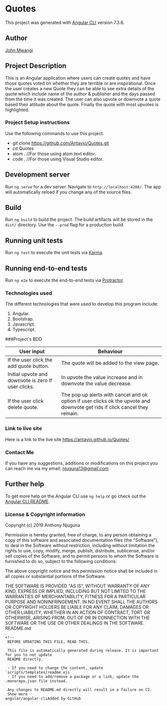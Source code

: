 # Quotes
This project was generated with [Angular CLI](https://github.com/angular/angular-cli) version 7.3.6.

## Author
[John Mwangi](link)

## Project Description
This is an Angular application where users can create quotes and have those quotes voted on whether they are terrible or are inspirational. Once the user creates a new Quote they can be able to see extra details of the quote which include name of the author & publisher and the days passed from the time it was created. The user can also upvote or downvote a quote based their attitude about the quote. Finally the quote with most upvotes is highlighted.

### Project Setup instructions
Use the following commands to use this project.
- git clone https://github.com/Antavio/Quotes.git
- cd Quotes
- atom .  //For those using atom text editor.
- code .  //For those using Visual Studio editor.

## Development server

Run `ng serve` for a dev server. Navigate to `http://localhost:4200/`. The app will automatically reload if you change any of the source files.

## Build

Run `ng build` to build the project. The build artifacts will be stored in the `dist/` directory. Use the `--prod` flag for a production build.

## Running unit tests

Run `ng test` to execute the unit tests via [Karma](https://karma-runner.github.io).

## Running end-to-end tests

Run `ng e2e` to execute the end-to-end tests via [Protractor](http://www.protractortest.org/).

### Technologies used
The different technologies that were used to develop this program include:
1. Angular.
2. Bootstrap.
3. Javascript.
4. Typescript.

###Project's BDD

| User input                                          | Behaviour                                                                                                                   |
|-----------------------------------------------------|-----------------------------------------------------------------------------------------------------------------------------|
| If the user click the add quote button.             | The quote will be added to the view page.                                                                                   |
| Initial upvote and downvote is zero If user clicks. | In upvote the value increase and in downvote the value decrease.                                                            |
| If the user click delete quote.                     | The pop up alerts with cancel and ok option if user clicks ok the upvote and downvote get rids if click cancel they remain. |

### Link to live site
Here is a link to the live site https://antavio.github.io/Quotes/



### Contact Me
If you have any suggestions, additions or modifications on this project you can reach me via my email: njuguna13@gmail.com

## Further help

To get more help on the Angular CLI use `ng help` or go check out the [Angular CLI README](https://github.com/angular/angular-cli/blob/master/README.md).

### License  & Copyright information
Copyright (c) 2019 Anthony Njuguna

Permission is hereby granted, free of charge, to any person obtaining a copy
of this software and associated documentation files (the "Software"), to deal
in the Software without restriction, including without limitation the rights
to use, copy, modify, merge, publish, distribute, sublicense, and/or sell
copies of the Software, and to permit persons to whom the Software is
furnished to do so, subject to the following conditions:

The above copyright notice and this permission notice shall be included in all
copies or substantial portions of the Software.

THE SOFTWARE IS PROVIDED "AS IS", WITHOUT WARRANTY OF ANY KIND, EXPRESS OR
IMPLIED, INCLUDING BUT NOT LIMITED TO THE WARRANTIES OF MERCHANTABILITY,
FITNESS FOR A PARTICULAR PURPOSE AND NONINFRINGEMENT. IN NO EVENT SHALL THE
AUTHORS OR COPYRIGHT HOLDERS BE LIABLE FOR ANY CLAIM, DAMAGES OR OTHER
LIABILITY, WHETHER IN AN ACTION OF CONTRACT, TORT OR OTHERWISE, ARISING FROM,
OUT OF OR IN CONNECTION WITH THE SOFTWARE OR THE USE OR OTHER DEALINGS IN THE
SOFTWARE.
README.md
```
<!--
 BEFORE UPDATING THIS FILE, READ THIS.

 This file is automatically generated during release. It is important for you to not update
 README directly.

 - If you need to change the content, update `scripts/templates/readme.ejs`
 - If you need to add/remove a package or a link, update the .monorepo.json file instead.

 Any changes to README.md directly will result in a failure on CI.
 Show more
angular/angular-cliAdded by GitHub
